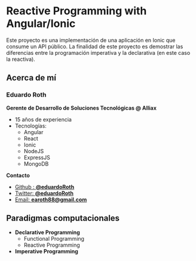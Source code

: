 # Reactive Programming with Angular/Ionic

Este proyecto es una implementación de una aplicación en Ionic que consume un API público. La finalidad de este proyecto es demostrar las diferencias entre la programación imperativa y la declarativa (en este caso la reactiva).

## Acerca de mí

### Eduardo Roth

**Gerente de Desarrollo de Soluciones Tecnológicas @ Alliax**

- 15 años de experiencia
- Tecnologías:
  - Angular
  - React
  - Ionic
  - NodeJS
  - ExpressJS
  - MongoDB

**Contacto**

- [Github : **@eduardoRoth**](https://github.com/eduardoRoth/)
- [Twitter: **@eduardoRoth**](https://twitter.com/eduardoRoth/)
- [Email: **earoth88@gmail.com**](mailto:earoth88@gmail.com)

## Paradigmas computacionales

- **Declarative Programming**
  - Functional Programming
  - Reactive Programming
- **Imperative Programming**
